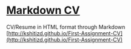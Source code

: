 # [Markdown CV](http://kshitizd.github.io/First-Assignment-CV)
CV/Resume in HTML format through Markdown
[http://kshitizd.github.io/First-Assignment-CV](http://kshitizd.github.io/First-Assignment-CV)
